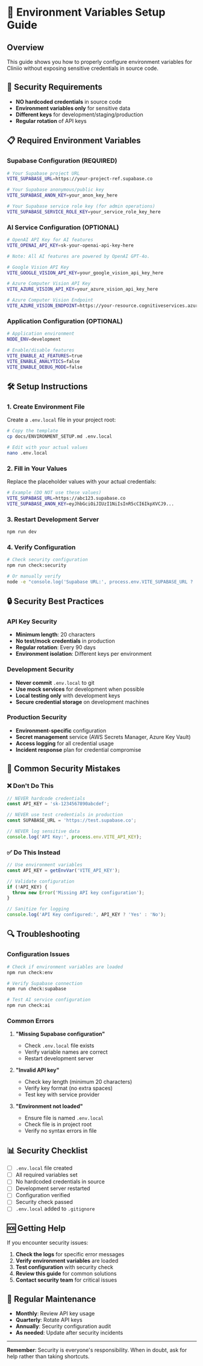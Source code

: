 # 🔐 Environment Variables Setup Guide

## Overview

This guide shows you how to properly configure environment variables for Cliniio without exposing sensitive credentials in source code.

## 🚨 Security Requirements

- **NO hardcoded credentials** in source code
- **Environment variables only** for sensitive data
- **Different keys** for development/staging/production
- **Regular rotation** of API keys

## 📋 Required Environment Variables

### Supabase Configuration (REQUIRED)

```bash
# Your Supabase project URL
VITE_SUPABASE_URL=https://your-project-ref.supabase.co

# Your Supabase anonymous/public key
VITE_SUPABASE_ANON_KEY=your_anon_key_here

# Your Supabase service role key (for admin operations)
VITE_SUPABASE_SERVICE_ROLE_KEY=your_service_role_key_here
```

### AI Service Configuration (OPTIONAL)

```bash
# OpenAI API Key for AI features
VITE_OPENAI_API_KEY=sk-your-openai-api-key-here

# Note: All AI features are powered by OpenAI GPT-4o.

# Google Vision API Key
VITE_GOOGLE_VISION_API_KEY=your_google_vision_api_key_here

# Azure Computer Vision API Key
VITE_AZURE_VISION_API_KEY=your_azure_vision_api_key_here

# Azure Computer Vision Endpoint
VITE_AZURE_VISION_ENDPOINT=https://your-resource.cognitiveservices.azure.com
```

### Application Configuration (OPTIONAL)

```bash
# Application environment
NODE_ENV=development

# Enable/disable features
VITE_ENABLE_AI_FEATURES=true
VITE_ENABLE_ANALYTICS=false
VITE_ENABLE_DEBUG_MODE=false
```

## 🛠️ Setup Instructions

### 1. Create Environment File

Create a `.env.local` file in your project root:

```bash
# Copy the template
cp docs/ENVIRONMENT_SETUP.md .env.local

# Edit with your actual values
nano .env.local
```

### 2. Fill in Your Values

Replace the placeholder values with your actual credentials:

```bash
# Example (DO NOT use these values)
VITE_SUPABASE_URL=https://abc123.supabase.co
VITE_SUPABASE_ANON_KEY=eyJhbGciOiJIUzI1NiIsInR5cCI6IkpXVCJ9...
```

### 3. Restart Development Server

```bash
npm run dev
```

### 4. Verify Configuration

```bash
# Check security configuration
npm run check:security

# Or manually verify
node -e "console.log('Supabase URL:', process.env.VITE_SUPABASE_URL ? '✅ Set' : '❌ Missing')"
```

## 🔒 Security Best Practices

### API Key Security

- **Minimum length**: 20 characters
- **No test/mock credentials** in production
- **Regular rotation**: Every 90 days
- **Environment isolation**: Different keys per environment

### Development Security

- **Never commit** `.env.local` to git
- **Use mock services** for development when possible
- **Local testing only** with development keys
- **Secure credential storage** on development machines

### Production Security

- **Environment-specific** configuration
- **Secret management** service (AWS Secrets Manager, Azure Key Vault)
- **Access logging** for all credential usage
- **Incident response** plan for credential compromise

## 🚨 Common Security Mistakes

### ❌ Don't Do This

```typescript
// NEVER hardcode credentials
const API_KEY = 'sk-1234567890abcdef';

// NEVER use test credentials in production
const SUPABASE_URL = 'https://test.supabase.co';

// NEVER log sensitive data
console.log('API Key:', process.env.VITE_API_KEY);
```

### ✅ Do This Instead

```typescript
// Use environment variables
const API_KEY = getEnvVar('VITE_API_KEY');

// Validate configuration
if (!API_KEY) {
  throw new Error('Missing API key configuration');
}

// Sanitize for logging
console.log('API Key configured:', API_KEY ? 'Yes' : 'No');
```

## 🔍 Troubleshooting

### Configuration Issues

```bash
# Check if environment variables are loaded
npm run check:env

# Verify Supabase connection
npm run check:supabase

# Test AI service configuration
npm run check:ai
```

### Common Errors

1. **"Missing Supabase configuration"**
   - Check `.env.local` file exists
   - Verify variable names are correct
   - Restart development server

2. **"Invalid API key"**
   - Check key length (minimum 20 characters)
   - Verify key format (no extra spaces)
   - Test key with service provider

3. **"Environment not loaded"**
   - Ensure file is named `.env.local`
   - Check file is in project root
   - Verify no syntax errors in file

## 📊 Security Checklist

- [ ] `.env.local` file created
- [ ] All required variables set
- [ ] No hardcoded credentials in source
- [ ] Development server restarted
- [ ] Configuration verified
- [ ] Security check passed
- [ ] `.env.local` added to `.gitignore`

## 🆘 Getting Help

If you encounter security issues:

1. **Check the logs** for specific error messages
2. **Verify environment variables** are loaded
3. **Test configuration** with security check
4. **Review this guide** for common solutions
5. **Contact security team** for critical issues

## 🔄 Regular Maintenance

- **Monthly**: Review API key usage
- **Quarterly**: Rotate API keys
- **Annually**: Security configuration audit
- **As needed**: Update after security incidents

---

**Remember**: Security is everyone's responsibility. When in doubt, ask for help rather than taking shortcuts.
